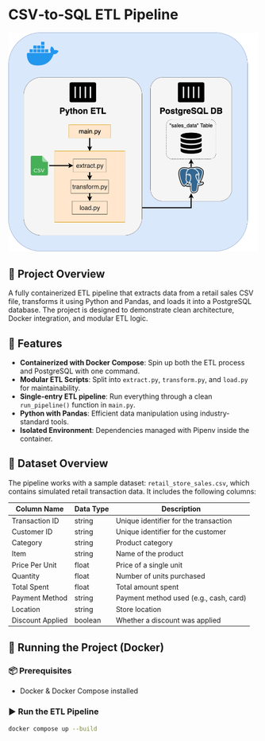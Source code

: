 # CSV‑to‑SQL ETL Pipeline
<p align="center">
<img src="assets/project_diagram.png" alt="ETL Pipeline Diagram" width="600"/>
</p>

## 🧩 Project Overview

A fully containerized ETL pipeline that extracts data from a retail sales CSV file, transforms it using Python and Pandas, and loads it into a PostgreSQL database. The project is designed to demonstrate clean architecture, Docker integration, and modular ETL logic.

## 🚀 Features

- **Containerized with Docker Compose**: Spin up both the ETL process and PostgreSQL with one command.
- **Modular ETL Scripts**: Split into `extract.py`, `transform.py`, and `load.py` for maintainability.
- **Single-entry ETL pipeline**: Run everything through a clean `run_pipeline()` function in `main.py`.
- **Python with Pandas**: Efficient data manipulation using industry-standard tools.
- **Isolated Environment**: Dependencies managed with Pipenv inside the container.

## 🧾 Dataset Overview

The pipeline works with a sample dataset: `retail_store_sales.csv`, which contains simulated retail transaction data. It includes the following columns:

| Column Name        | Data Type | Description                             |
|--------------------|-----------|-----------------------------------------|
| Transaction ID     | string    | Unique identifier for the transaction   |
| Customer ID        | string    | Unique identifier for the customer      |
| Category           | string    | Product category                        |
| Item               | string    | Name of the product                     |
| Price Per Unit     | float     | Price of a single unit                  |
| Quantity           | float     | Number of units purchased               |
| Total Spent        | float     | Total amount spent                      |
| Payment Method     | string    | Payment method used (e.g., cash, card)  |
| Location           | string    | Store location                          |
| Discount Applied   | boolean   | Whether a discount was applied          |

## 🐳 Running the Project (Docker)

### 📦 Prerequisites

- Docker & Docker Compose installed

### ▶️ Run the ETL Pipeline

```bash
docker compose up --build